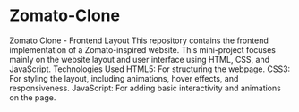 # Zomato-Clone
Zomato Clone - Frontend Layout
This repository contains the frontend implementation of a Zomato-inspired website. This mini-project focuses mainly on the website layout and user interface using HTML, CSS, and JavaScript.
Technologies Used
HTML5: For structuring the webpage.
CSS3: For styling the layout, including animations, hover effects, and responsiveness.
JavaScript: For adding basic interactivity and animations on the page.

